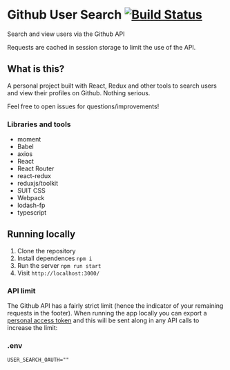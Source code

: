 # Github User Search [![Build Status](https://travis-ci.org/simonsmith/github-user-search.svg?branch=master)](https://travis-ci.org/simonsmith/github-user-search)

Search and view users via the Github API

Requests are cached in session storage to limit the use of the API.

## What is this?

A personal project built with React, Redux and other tools to search users and
view their profiles on Github. Nothing serious.

Feel free to open issues for questions/improvements!

### Libraries and tools

- moment
- Babel
- axios
- React
- React Router
- react-redux
- reduxjs/toolkit
- SUIT CSS
- Webpack
- lodash-fp
- typescript

## Running locally

1. Clone the repository
1. Install dependences `npm i`
1. Run the server `npm run start`
1. Visit `http://localhost:3000/`

### API limit

The Github API has a fairly strict limit (hence the indicator of your remaining
requests in the footer). When running the app locally you can export a [personal
access token](https://github.com/blog/1509-personal-api-tokens) and this will be
sent along in any API calls to increase the limit:

### .env

```
USER_SEARCH_OAUTH=""
```
